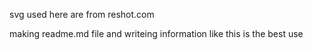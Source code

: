 svg used here are from reshot.com  


making readme.md file and writeing information like this is the best use 
